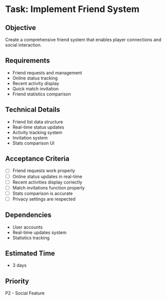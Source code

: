 # Task: Implement Friend System

## Objective
Create a comprehensive friend system that enables player connections and social interaction.

## Requirements
- Friend requests and management
- Online status tracking
- Recent activity display
- Quick match invitation
- Friend statistics comparison

## Technical Details
- Friend list data structure
- Real-time status updates
- Activity tracking system
- Invitation system
- Stats comparison UI

## Acceptance Criteria
- [ ] Friend requests work properly
- [ ] Online status updates in real-time
- [ ] Recent activities display correctly
- [ ] Match invitations function properly
- [ ] Stats comparison is accurate
- [ ] Privacy settings are respected

## Dependencies
- User accounts
- Real-time updates system
- Statistics tracking

## Estimated Time
- 3 days

## Priority
P2 - Social Feature